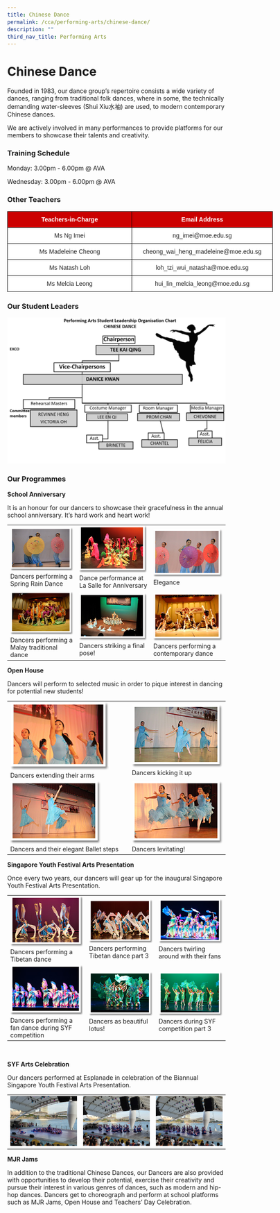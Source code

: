 ```yaml
---
title: Chinese Dance
permalink: /cca/performing-arts/chinese-dance/
description: ""
third_nav_title: Performing Arts
---
```

# **Chinese Dance**

Founded in 1983, our dance group’s repertoire consists a wide variety of dances, ranging from traditional folk dances, where in some, the technically demanding water-sleeves (Shui Xiu水袖) are used, to modern contemporary Chinese dances.

We are actively involved in many performances to provide platforms for our members to showcase their talents and creativity.

### **Training Schedule**

Monday: 3.00pm - 6.00pm @ AVA

Wednesday: 3.00pm - 6.00pm @ AVA

### **Other Teachers**

<style type="text/css">
.tg  {border-collapse:collapse;border-spacing:0;}
.tg td{border-color:black;border-style:solid;border-width:1px;font-family:Arial, sans-serif;font-size:14px;
  overflow:hidden;padding:10px 5px;word-break:normal;}
.tg th{border-color:black;border-style:solid;border-width:1px;font-family:Arial, sans-serif;font-size:14px;
  font-weight:normal;overflow:hidden;padding:10px 5px;word-break:normal;}
.tg .tg-xu5m{background-color:#C00;color:#FFF;font-weight:bold;text-align:center;vertical-align:top}
.tg .tg-a3j2{background-color:#FFF;color:#222;text-align:center;vertical-align:middle}
</style>
<table class="tg" style="undefined;table-layout: fixed; width: 700px">
<colgroup>
<col style="width: 287px">
<col style="width: 325px">
</colgroup>
<thead>
  <tr>
    <th class="tg-xu5m">Teachers-in-Charge</th>
    <th class="tg-xu5m">Email Address</th>
  </tr>
</thead>
<tbody>
  <tr>
    <td class="tg-a3j2"><span style="color:#222;background-color:transparent"> Ms Ng Imei</span></td>
    <td class="tg-a3j2"><span style="color:#222;background-color:transparent"> ng_imei@moe.edu.sg</span> </td>
  </tr>
  <tr>
    <td class="tg-a3j2"><span style="color:#222;background-color:transparent">Ms Madeleine Cheong </span></td>
    <td class="tg-a3j2"><span style="color:#222;background-color:transparent">cheong_wai_heng_madeleine@moe.edu.sg</span><br></td>
  </tr>
  <tr>
    <td class="tg-a3j2"><span style="color:#222;background-color:transparent">Ms Natash Loh </span></td>
    <td class="tg-a3j2"><span style="color:#222;background-color:transparent">loh_tzi_wui_natasha@moe.edu.sg </span></td>
  </tr>
  <tr>
    <td class="tg-a3j2"><span style="color:#222;background-color:transparent"> Ms Melcia Leong</span></td>
    <td class="tg-a3j2"><span style="color:#222;background-color:transparent"> hui_lin_melcia_leong@moe.edu.sg</span></td>
  </tr>
</tbody>
</table>


### **Our Student Leaders**

![](/images/Cca/Chinese%20dance/Student%20Leaders%202021-2022.jpg)

### **Our Programmes**

**School Anniversary**

It is an honour for our dancers to showcase their gracefulness in the annual school anniversary. It’s hard work and heart work!

|   |   |   |
|---|---|---|
|  ![](/images/Cca/Chinese%20dance/chinese_dance01.png)  Dancers performing a Spring Rain Dance  |  ![](/images/Cca/Chinese%20dance/chinese_dance02.png)  Dance performance at La Salle for Anniversary   |  ![](/images/Cca/Chinese%20dance/chinese_dance03.png) Elegance    |
|  ![](/images/Cca/Chinese%20dance/chinese_dance04.png)Dancers performing a Malay traditional dance     |  ![](/images/Cca/Chinese%20dance/chinese_dance05.png) Dancers striking a final pose!    |  ![](/images/Cca/Chinese%20dance/chinese_dance06.png)  Dancers performing a contemporary dance  |

**Open House**


Dancers will perform to selected music in order to pique interest in dancing for potential new students!


|   |   |   
|---|---|
|  <img src="/images/Cca/Chinese%20dance/chinese_dance07.png" style="width:85%">  Dancers extending their arms |![](/images/Cca/Chinese%20dance/chinese_dance09.png)   Dancers kicking it up| 
![](/images/Cca/Chinese%20dance/chinese_dance08.png) Dancers and their elegant Ballet steps   |![](/images/Cca/Chinese%20dance/chinese_dance10.png)  Dancers levitating! |


**Singapore Youth Festival Arts Presentation**

Once every two years, our dancers will gear up for the inaugural Singapore Youth Festival Arts Presentation.

|   |   |   |
|---|---|---|
|  ![](/images/Cca/Chinese%20dance/chinese_dance11.png) Dancers performing a Tibetan dance  |  ![](/images/Cca/Chinese%20dance/chinese_dance12.png) Dancers performing Tibetan dance part 3   | ![](/images/Cca/Chinese%20dance/chinese_dance13.png)    Dancers twirling around with their fans |
| ![](/images/Cca/Chinese%20dance/chinese_dance14.png)  Dancers performing a fan dance during SYF competition   |  ![](/images/Cca/Chinese%20dance/chinese_dance15.png) Dancers as beautiful lotus!  |  ![](/images/Cca/Chinese%20dance/chinese_dance16.png)  Dancers during SYF competition part 3 |

<br>




**SYF Arts Celebration**

Our dancers performed at Esplanade in celebration of the Biannual Singapore Youth Festival Arts Presentation.



|   |   |   |
|---|---|---|
|  ![](/images/Cca/Chinese%20dance/SYF%20Celebrate1.jpg) |   ![](/images/Cca/Chinese%20dance/SYF%20Celebrate2.jpg)  |   ![](/images/Cca/Chinese%20dance/SYF%20Celebrate3.jpg) |



**MJR Jams**

In addition to the traditional Chinese Dances, our Dancers are also provided with opportunities to develop their potential, exercise their creativity and pursue their interest in various genres of dances, such as modern and hip-hop dances. Dancers get to choreograph and perform at school platforms such as MJR Jams, Open House and Teachers’ Day Celebration.